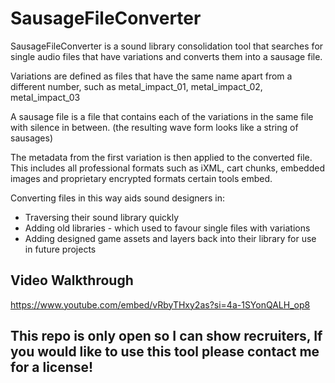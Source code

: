 
# SausageFileConverter
SausageFileConverter is a sound library consolidation tool that searches for single audio files that have variations and converts them into a sausage file.

Variations are defined as files that have the same name apart from a different number, such as metal_impact_01, metal_impact_02, metal_impact_03

A sausage file is a file that contains each of the variations in the same file with silence in between.
(the resulting wave form looks like a string of sausages)

The metadata from the first variation is then applied to the converted file. This includes all professional formats such as iXML, cart chunks, embedded images and proprietary encrypted formats certain tools embed.

Converting files in this way aids sound designers in:
* Traversing their sound library quickly
* Adding old libraries - which used to favour single files with variations
* Adding designed game assets and layers back into their library for use in future projects

## Video Walkthrough

https://www.youtube.com/embed/vRbyTHxy2as?si=4a-1SYonQALH_op8

## This repo is only open so I can show recruiters, If you would like to use this tool please contact me for a license!
